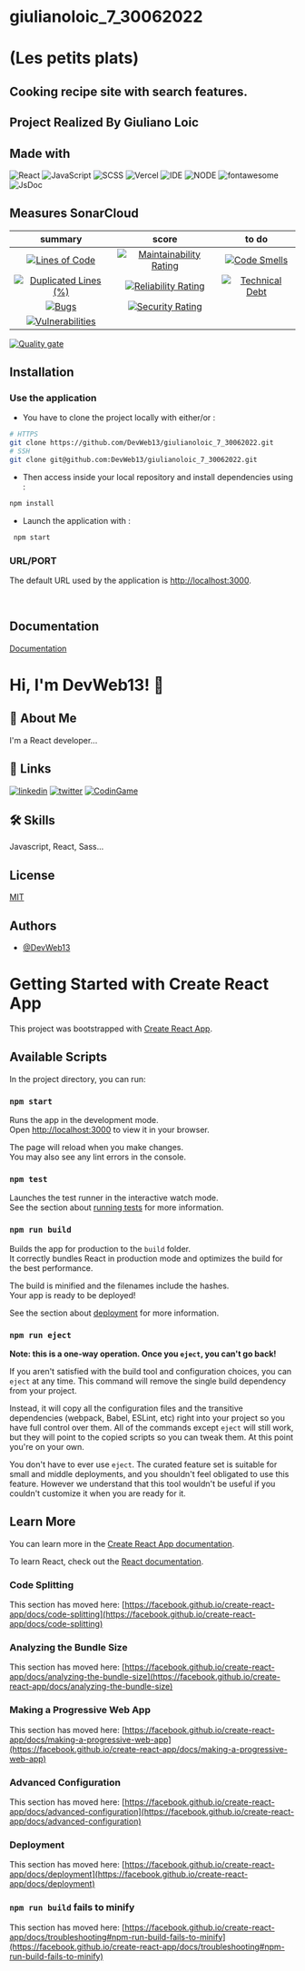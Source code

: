 # giulianoloic_7_30062022

# (Les petits plats)

## Cooking recipe site with search features.

## Project Realized By Giuliano Loic

## Made with

![React](https://img.shields.io/badge/Framework-React-green)
![JavaScript](https://img.shields.io/badge/Language-JS-yellow)
![SCSS](https://img.shields.io/badge/Style-SCSS-ff69b4)
![Vercel](https://img.shields.io/badge/Deploy-Vercel-black)
![IDE](https://img.shields.io/badge/IDE-VsCode-blue)
![NODE](https://img.shields.io/badge/Node-v16.13.0-ff69b4)
![fontawesome](https://img.shields.io/badge/Library-fontawesome-blueviolet)
![JsDoc](https://img.shields.io/badge/Library-JsDoc-blueviolet)

## Measures SonarCloud

|                                                                                                             summary                                                                                                              |                                                                                                          score                                                                                                           |                                                                                                     to do                                                                                                     |
| :------------------------------------------------------------------------------------------------------------------------------------------------------------------------------------------------------------------------------: | :----------------------------------------------------------------------------------------------------------------------------------------------------------------------------------------------------------------------: | :-----------------------------------------------------------------------------------------------------------------------------------------------------------------------------------------------------------: |
|              [![Lines of Code](https://sonarcloud.io/api/project_badges/measure?project=DevWeb13_giulianoloic_7_30062022&metric=ncloc)](https://sonarcloud.io/summary/new_code?id=DevWeb13_giulianoloic_7_30062022)              |  [![Maintainability Rating](https://sonarcloud.io/api/project_badges/measure?project=DevWeb13_giulianoloic_7_30062022&metric=sqale_rating)](https://sonarcloud.io/summary/new_code?id=DevWeb13_giulianoloic_7_30062022)  |  [![Code Smells](https://sonarcloud.io/api/project_badges/measure?project=DevWeb13_giulianoloic_7_30062022&metric=code_smells)](https://sonarcloud.io/summary/new_code?id=DevWeb13_giulianoloic_7_30062022)   |
| [![Duplicated Lines (%)](https://sonarcloud.io/api/project_badges/measure?project=DevWeb13_giulianoloic_7_30062022&metric=duplicated_lines_density)](https://sonarcloud.io/summary/new_code?id=DevWeb13_giulianoloic_7_30062022) | [![Reliability Rating](https://sonarcloud.io/api/project_badges/measure?project=DevWeb13_giulianoloic_7_30062022&metric=reliability_rating)](https://sonarcloud.io/summary/new_code?id=DevWeb13_giulianoloic_7_30062022) | [![Technical Debt](https://sonarcloud.io/api/project_badges/measure?project=DevWeb13_giulianoloic_7_30062022&metric=sqale_index)](https://sonarcloud.io/summary/new_code?id=DevWeb13_giulianoloic_7_30062022) |
|                   [![Bugs](https://sonarcloud.io/api/project_badges/measure?project=DevWeb13_giulianoloic_7_30062022&metric=bugs)](https://sonarcloud.io/summary/new_code?id=DevWeb13_giulianoloic_7_30062022)                   |    [![Security Rating](https://sonarcloud.io/api/project_badges/measure?project=DevWeb13_giulianoloic_7_30062022&metric=security_rating)](https://sonarcloud.io/summary/new_code?id=DevWeb13_giulianoloic_7_30062022)    |                                                                                                                                                                                                               |
|        [![Vulnerabilities](https://sonarcloud.io/api/project_badges/measure?project=DevWeb13_giulianoloic_7_30062022&metric=vulnerabilities)](https://sonarcloud.io/summary/new_code?id=DevWeb13_giulianoloic_7_30062022)        |                                                                                                                                                                                                                          |

[![Quality gate](https://sonarcloud.io/api/project_badges/quality_gate?project=DevWeb13_giulianoloic_7_30062022)](https://sonarcloud.io/summary/new_code?id=DevWeb13_giulianoloic_7_30062022)

## Installation

### Use the application

- You have to clone the project locally with either/or :

```bash
# HTTPS
git clone https://github.com/DevWeb13/giulianoloic_7_30062022.git
# SSH
git clone git@github.com:DevWeb13/giulianoloic_7_30062022.git
```

- Then access inside your local repository and install dependencies using :

```bash
npm install
```

- Launch the application with :

```bash
 npm start
```

### URL/PORT

The default URL used by the application is <http://localhost:3000>.

&nbsp;

## Documentation

[Documentation](https://devweb13.github.io/giulianoloic_7_30062022/)

# Hi, I'm DevWeb13! 👋

## 🚀 About Me

I'm a React developer...

## 🔗 Links

[![linkedin](https://img.shields.io/badge/linkedin-0A66C2?style=for-the-badge&logo=linkedin&logoColor=white)](https://www.linkedin.com/in/loic-g-76968b219/)
[![twitter](https://img.shields.io/badge/twitter-1DA1F2?style=for-the-badge&logo=twitter&logoColor=white)](https://twitter.com/DeveloppementW1)
[![CodinGame](https://img.shields.io/static/v1?style=for-the-badge&message=CodinGame&color=222222&logo=CodinGame&logoColor=F2BB13&label=)](https://www.codingame.com/profile/4f9df2adc1f95abbab8380d47656ade10865463)

## 🛠 Skills

Javascript, React, Sass...

## License

[MIT](https://choosealicense.com/licenses/mit/)

## Authors

- [@DevWeb13](https://github.com/DevWeb13)

# Getting Started with Create React App

This project was bootstrapped with [Create React App](https://github.com/facebook/create-react-app).

## Available Scripts

In the project directory, you can run:

### `npm start`

Runs the app in the development mode.\
Open [http://localhost:3000](http://localhost:3000) to view it in your browser.

The page will reload when you make changes.\
You may also see any lint errors in the console.

### `npm test`

Launches the test runner in the interactive watch mode.\
See the section about [running tests](https://facebook.github.io/create-react-app/docs/running-tests) for more information.

### `npm run build`

Builds the app for production to the `build` folder.\
It correctly bundles React in production mode and optimizes the build for the best performance.

The build is minified and the filenames include the hashes.\
Your app is ready to be deployed!

See the section about [deployment](https://facebook.github.io/create-react-app/docs/deployment) for more information.

### `npm run eject`

**Note: this is a one-way operation. Once you `eject`, you can't go back!**

If you aren't satisfied with the build tool and configuration choices, you can `eject` at any time. This command will remove the single build dependency from your project.

Instead, it will copy all the configuration files and the transitive dependencies (webpack, Babel, ESLint, etc) right into your project so you have full control over them. All of the commands except `eject` will still work, but they will point to the copied scripts so you can tweak them. At this point you're on your own.

You don't have to ever use `eject`. The curated feature set is suitable for small and middle deployments, and you shouldn't feel obligated to use this feature. However we understand that this tool wouldn't be useful if you couldn't customize it when you are ready for it.

## Learn More

You can learn more in the [Create React App documentation](https://facebook.github.io/create-react-app/docs/getting-started).

To learn React, check out the [React documentation](https://reactjs.org/).

### Code Splitting

This section has moved here: [https://facebook.github.io/create-react-app/docs/code-splitting](https://facebook.github.io/create-react-app/docs/code-splitting)

### Analyzing the Bundle Size

This section has moved here: [https://facebook.github.io/create-react-app/docs/analyzing-the-bundle-size](https://facebook.github.io/create-react-app/docs/analyzing-the-bundle-size)

### Making a Progressive Web App

This section has moved here: [https://facebook.github.io/create-react-app/docs/making-a-progressive-web-app](https://facebook.github.io/create-react-app/docs/making-a-progressive-web-app)

### Advanced Configuration

This section has moved here: [https://facebook.github.io/create-react-app/docs/advanced-configuration](https://facebook.github.io/create-react-app/docs/advanced-configuration)

### Deployment

This section has moved here: [https://facebook.github.io/create-react-app/docs/deployment](https://facebook.github.io/create-react-app/docs/deployment)

### `npm run build` fails to minify

This section has moved here: [https://facebook.github.io/create-react-app/docs/troubleshooting#npm-run-build-fails-to-minify](https://facebook.github.io/create-react-app/docs/troubleshooting#npm-run-build-fails-to-minify)
